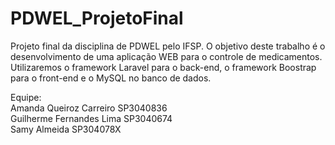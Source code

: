 # PDWEL_ProjetoFinal
Projeto final da disciplina de PDWEL pelo IFSP. 
O objetivo deste trabalho é o desenvolvimento de uma aplicação WEB para o controle de medicamentos. Utilizaremos o framework Laravel para o back-end, o framework 
Boostrap para o front-end e o MySQL no banco de dados.

Equipe:<br>
Amanda Queiroz Carreiro SP3040836 <br>
Guilherme Fernandes Lima SP3040674 <br>
Samy Almeida SP304078X
